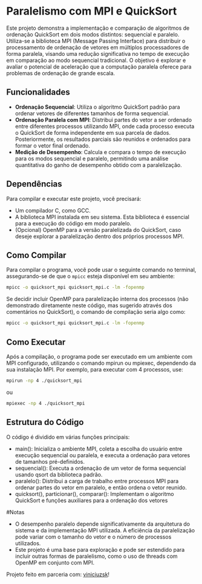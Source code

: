 # Paralelismo com MPI e QuickSort

Este projeto demonstra a implementação e comparação de algoritmos de ordenação QuickSort em dois modos distintos: sequencial e paralelo. Utiliza-se a biblioteca MPI (Message Passing Interface) para distribuir o processamento de ordenação de vetores em múltiplos processadores de forma paralela, visando uma redução significativa no tempo de execução em comparação ao modo sequencial tradicional. O objetivo é explorar e avaliar o potencial de aceleração que a computação paralela oferece para problemas de ordenação de grande escala.

## Funcionalidades

- **Ordenação Sequencial**: Utiliza o algoritmo QuickSort padrão para ordenar vetores de diferentes tamanhos de forma sequencial.
- **Ordenação Paralela com MPI**: Distribui partes do vetor a ser ordenado entre diferentes processos utilizando MPI, onde cada processo executa o QuickSort de forma independente em sua parcela de dados. Posteriormente, os resultados parciais são reunidos e ordenados para formar o vetor final ordenado.
- **Medição de Desempenho**: Calcula e compara o tempo de execução para os modos sequencial e paralelo, permitindo uma análise quantitativa do ganho de desempenho obtido com a paralelização.

## Dependências

Para compilar e executar este projeto, você precisará:

- Um compilador C, como GCC.
- A biblioteca MPI instalada em seu sistema. Esta biblioteca é essencial para a execução do código em modo paralelo.
- (Opcional) OpenMP para a versão paralelizada do QuickSort, caso deseje explorar a paralelização dentro dos próprios processos MPI.

## Como Compilar

Para compilar o programa, você pode usar o seguinte comando no terminal, assegurando-se de que o `mpicc` esteja disponível em seu ambiente:

```bash
mpicc -o quicksort_mpi quicksort_mpi.c -lm -fopenmp
```

Se decidir incluir OpenMP para paralelização interna dos processos (não demonstrado diretamente neste código, mas sugerido através dos comentários no QuickSort), o comando de compilação seria algo como:

```bash
mpicc -o quicksort_mpi quicksort_mpi.c -lm -fopenmp
```

## Como Executar

Após a compilação, o programa pode ser executado em um ambiente com MPI configurado, utilizando o comando mpirun ou mpiexec, dependendo da sua instalação MPI. Por exemplo, para executar com 4 processos, use:

```bash
mpirun -np 4 ./quicksort_mpi
```
ou
```bash
mpiexec -np 4 ./quicksort_mpi
```

## Estrutura do Código

O código é dividido em várias funções principais:

- main(): Inicializa o ambiente MPI, coleta a escolha do usuário entre execução sequencial ou paralela, e executa a ordenação para vetores de tamanhos pré-definidos.
- sequencial(): Executa a ordenação de um vetor de forma sequencial usando qsort da biblioteca padrão.
- paralelo(): Distribui a carga de trabalho entre processos MPI para ordenar partes do vetor em paralelo, e então ordena o vetor reunido.
- quicksort(), particionar(), comparar(): Implementam o algoritmo QuickSort e funções auxiliares para a ordenação dos vetores

#Notas

- O desempenho paralelo depende significativamente da arquitetura do sistema e da implementação MPI utilizada.
A eficiência da paralelização pode variar com o tamanho do vetor e o número de processos utilizados.
- Este projeto é uma base para exploração e pode ser estendido para incluir outras formas de paralelismo, como o uso de threads com OpenMP em conjunto com MPI.

Projeto feito em parceria com: [viniciuzsk](https://github.com/viniciuzsk)!
